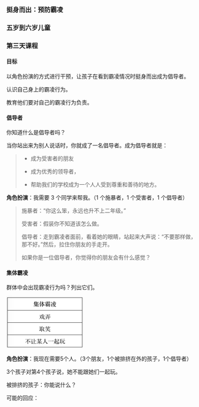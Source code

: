 ### 挺身而出：预防霸凌

### 五岁到六岁儿童

### 第三天课程

#### 目标

以角色扮演的方式进行干预，让孩子在看到霸凌情况时挺身而出成为倡导者。

认识自己身上的霸凌行为。

教育他们要对自己的霸凌行为负责。

#### 倡导者

你知道什么是倡导者吗？

当你站出来为别人说话时，你就成了一名倡导者。成为倡导者就是：

> * 成为受害者的朋友
> 
> * 成为优秀的领导者，
> 
> * 帮助我们的学校成为一个人人受到尊重和善待的地方。

**角色扮演**：我需要 3 个同学来帮我。（1 个施暴者，1 个受害者，1 个倡导者）

> 施暴者：“你这么笨，永远也升不上二年级。”
> 
> 受害者：假装你不知道该怎么做。
> 
> 倡导者：走到霸凌者面前，看着她的眼睛，站起来大声说：“不要那样做，那不好。”然后，拉住你朋友的手走开。
> 
> 如果你是一位倡导者，你觉得你的朋友会有什么感觉？

#### 集体霸凌

群体中会出现霸凌行为吗？列出它们。

![](/assets/QQ20160803-0.png)

**角色扮演**：我现在需要5个人。（3个朋友，1个被排挤在外的孩子，1个倡导者） 

3个孩子对第4个孩子说，她不能跟她们一起玩。

被排挤的孩子：你能说什么？

可能的回应：


